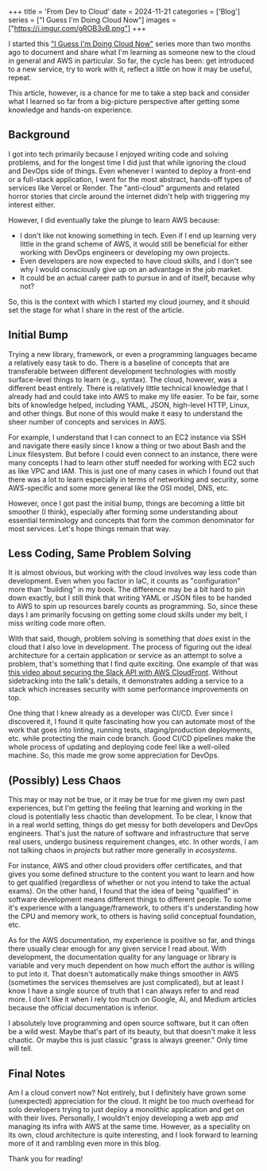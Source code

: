+++
title = 'From Dev to Cloud'
date = 2024-11-21
categories = ['Blog']
series = ["I Guess I'm Doing Cloud Now"]
images = ["https://i.imgur.com/gROB3vB.png"]
+++

I started this ["I Guess I'm Doing Cloud
Now"](/series/i-guess-im-doing-cloud-now/) series  more than two months ago to
document and share what I'm learning as someone new to the cloud in general and
AWS in particular. So far, the cycle has been: get introduced to a new service,
try to work with it, reflect a little on how it may be useful, repeat.

This article, however, is a chance for me to take a step back and consider what
I learned so far from a big-picture perspective after getting some knowledge
and hands-on experience.

## Background

I got into tech primarily because I enjoyed writing code and solving problems,
and for the longest time I did just that while ignoring the cloud and DevOps
side of things. Even whenever I wanted to deploy a front-end or a full-stack
application, I went for the most abstract, hands-off types of services like
Vercel or Render. The "anti-cloud" arguments and related horror stories that
circle around the internet didn't help with triggering my interest either.

However, I did eventually take the plunge to learn AWS because:

- I don't like not knowing something in tech. Even if I end up learning very
little in the grand scheme of AWS, it would still be beneficial for either
working with DevOps engineers or developing my own projects.
- Even developers are now expected to have cloud skills, and I don't see why I
would consciously give up on an advantage in the job market.
- It could be an actual career path to pursue in and of itself, because why
not?

So, this is the context with which I started my cloud journey, and it should
set the stage for what I share in the rest of the article.

## Initial Bump

Trying a new library, framework, or even a programming languages became a
relatively easy task to do. There is a baseline of concepts that are
transferable between different development technologies with mostly
surface-level things to learn (e.g., syntax). The cloud, however, was a
different beast entirely. There is relatively little technical knowledge that I
already had and could take into AWS to make my life easier. To be fair, some
bits of knowledge helped, including YAML, JSON, high-level HTTP, Linux, and
other things. But none of this would make it easy to understand the sheer
number of concepts and services in AWS.

For example, I understand that I can connect to an EC2 instance via SSH and
navigate there easily since I know a thing or two about Bash and the Linux
filesystem. But before I could even connect to an instance, there were many
concepts I had to learn other stuff needed for working with EC2 such as like
VPC and IAM. This is just one of many cases in which I found out that there was
a lot to learn especially in terms of networking and security, some
AWS-specific and some more general like the OSI model, DNS, etc.

However, once I got past the initial bump, things are becoming a little bit
smoother (I think), especially after forming some understanding about essential
terminology and concepts that form the common denominator for most services.
Let's hope things remain that way.

## Less Coding, Same Problem Solving

It is almost obvious, but working with the cloud involves way less code than
development. Even when you factor in IaC, it counts as "configuration" more
than "building" in my book. The difference may be a bit hard to pin down
exactly, but I still think that writing YAML or JSON files to be handed to AWS
to spin up resources barely counts as programming. So, since these days I am
primarily focusing on getting some cloud skills under my belt, I miss writing
code more often.

With that said, though, problem solving is something that *does* exist in the
cloud that I also love in development. The process of figuring out the ideal
architecture for a certain application or service as an attempt to solve a
problem, that's something that I find quite exciting. One example of that was
[this video about securing the Slack API with AWS
CloudFront](https://www.youtube.com/watch?v=oVaTiRl9-v0). Without sidetracking
into the talk's details, it demonstrates adding a service to a stack which
increases security with some performance improvements on top.

One thing that I knew already as a developer was CI/CD. Ever since I discovered
it, I found it quite fascinating how you can automate most of the work that
goes into linting, running tests, staging/production deployments, etc. while
protecting the main code branch. Good CI/CD pipelines make the whole process of
updating and deploying code feel like a well-oiled machine. So, this made me
grow some appreciation for DevOps.

## (Possibly) Less Chaos

This may or may not be true, or it may be true for me given my own past
experiences, but I'm getting the feeling that learning and working in the cloud
is potentially less chaotic than development. To be clear, I know that in a
real world setting, things do get messy for both developers and DevOps
engineers. That's just the nature of software and infrastructure that serve
real users, undergo business requirement changes, etc. In other words, I am not
talking chaos in *projects* but rather more generally in *ecosystems*.

For instance, AWS and other cloud providers offer certificates, and that gives
you some defined structure to the content you want to learn and how to get
qualified (regardless of whether or not you intend to take the actual exams).
On the other hand, I found that the idea of being "qualified" in software
development means different things to different people. To some it's experience
with a language/framework, to others it's understanding how the CPU and memory
work, to others is having solid conceptual foundation, etc.

As for the AWS documentation, my experience is positive so far, and things
there usually clear enough for any given service I read about. With
development, the documentation quality for any language or library is variable
and very much dependent on how much effort the author is willing to put into
it. That doesn't automatically make things smoother in AWS (sometimes the
services themselves are just complicated), but at least I know I have a single
source of truth that I can always refer to and read more. I don't like it when
I rely too much on Google, AI, and Medium articles because the official
documentation is inferior.

I absolutely love programming and open source software, but it can often be a
wild west. Maybe that's part of its beauty, but that doesn't make it less
chaotic. Or maybe this is just classic "grass is always greener." Only time
will tell.

## Final Notes

Am I a cloud convert now? Not entirely, but I definitely have grown some
(unexpected) appreciation for the cloud. It might be too much overhead for solo
developers trying to just deploy a monolithic application and get on with their
lives. Personally, I wouldn't enjoy developing a web app *and* managing its
infra with AWS at the same time. However, as a speciality on its own, cloud
architecture is quite interesting, and I look forward to learning more of it
and rambling even more in this blog.

Thank you for reading!

